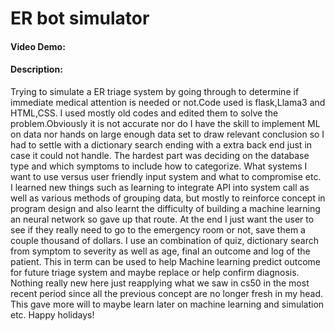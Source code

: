 # ER bot simulator
#### Video Demo:  <URL HERE>
#### Description:
Trying to simulate a ER triage system by going through to determine if immediate medical attention is needed or not.Code used is flask,Llama3 and HTML,CSS. I used mostly old codes and edited them to solve the problem.Obviously it is not accurate nor do I have the skill to implement ML on data nor hands on large enough data set to draw relevant conclusion so I had to settle with a dictionary search ending with a extra back end just in case it could not handle. The hardest part was deciding on the database type and which symptoms to include how to categorize. What systems I want to use versus user friendly input system and what to compromise etc. I learned new things such as learning to integrate API into system call as well as various methods of grouping data, but mostly to reinforce concept in program design and also learnt the difficulty of building a machine learning an neural network so gave up that route. At the end I just want the user to see if they really need to go to the emergency room or not, save them a couple thousand of dollars. I use an combination of quiz, dictionary search from symptom to severity as well as age, final an outcome and log of the patient. This in term can be used to help Machine learning predict outcome for future triage system and maybe replace or help confirm diagnosis. Nothing really new here just reapplying what we saw in cs50 in the most recent period since all the previous concept are no longer fresh in my head. This gave more will to maybe learn later on machine learning and simulation etc. Happy holidays!
